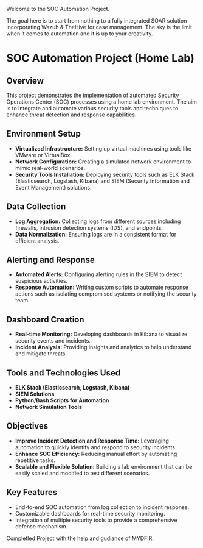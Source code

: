 Welcome to the SOC Automation Project.

The goal here is to start from nothing to a fully integrated SOAR solution incorporating Wazuh & TheHive for case management. The sky is the limit when it comes to automation and it is up to your creativity.

# SOC Automation Project (Home Lab)

## Overview
This project demonstrates the implementation of automated Security Operations Center (SOC) processes using a home lab environment. The aim is to integrate and automate various security tools and techniques to enhance threat detection and response capabilities.

## Environment Setup
- **Virtualized Infrastructure:** Setting up virtual machines using tools like VMware or VirtualBox.
- **Network Configuration:** Creating a simulated network environment to mimic real-world scenarios.
- **Security Tools Installation:** Deploying security tools such as ELK Stack (Elasticsearch, Logstash, Kibana) and SIEM (Security Information and Event Management) solutions.

## Data Collection
- **Log Aggregation:** Collecting logs from different sources including firewalls, intrusion detection systems (IDS), and endpoints.
- **Data Normalization:** Ensuring logs are in a consistent format for efficient analysis.

## Alerting and Response
- **Automated Alerts:** Configuring alerting rules in the SIEM to detect suspicious activities.
- **Response Automation:** Writing custom scripts to automate response actions such as isolating compromised systems or notifying the security team.

## Dashboard Creation
- **Real-time Monitoring:** Developing dashboards in Kibana to visualize security events and incidents.
- **Incident Analysis:** Providing insights and analytics to help understand and mitigate threats.

## Tools and Technologies Used
- **ELK Stack (Elasticsearch, Logstash, Kibana)**
- **SIEM Solutions**
- **Python/Bash Scripts for Automation**
- **Network Simulation Tools**

## Objectives
- **Improve Incident Detection and Response Time:** Leveraging automation to quickly identify and respond to security incidents.
- **Enhance SOC Efficiency:** Reducing manual effort by automating repetitive tasks.
- **Scalable and Flexible Solution:** Building a lab environment that can be easily scaled and modified to test different scenarios.

## Key Features
- End-to-end SOC automation from log collection to incident response.
- Customizable dashboards for real-time security monitoring.
- Integration of multiple security tools to provide a comprehensive defense mechanism.


Completled Project with the help and gudiance of MYDFIR.
